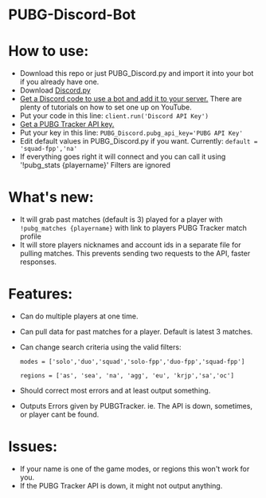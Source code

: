 # PUBG-Discord-Bot

# How to use:
- Download this repo or just PUBG_Discord.py and import it into your bot if you already have one.
- Download [Discord.py](https://github.com/Rapptz/discord.py)
- [Get a Discord code to use a bot and add it to your server.](https://discordapp.com/developers/docs/topics/oauth2#bots)  There are plenty of tutorials on how to set one up on YouTube.
- Put your code in this line: `client.run('Discord API Key')`
- [Get a PUBG Tracker API key.](https://pubgtracker.com/site-api)
- Put your key in this line: `PUBG_Discord.pubg_api_key='PUBG API Key'`
- Edit default values in PUBG_Discord.py if you want. Currently: `default = 'squad-fpp','na'`
- If everything goes right it will connect and you can call it using '!pubg_stats {playername}' Filters are ignored

# What's new:
- It will grab past matches (default is 3) played for a player with `!pubg_matches {playername}` with link to players PUBG Tracker match profile
- It will store players nicknames and account ids in a separate file for pulling matches. This prevents sending two requests to the API, faster responses.

# Features:
- Can do multiple players at one time.
- Can pull data for past matches for a player. Default is latest 3 matches.
- Can change search criteria using the valid filters:

  `modes = ['solo','duo','squad','solo-fpp','duo-fpp','squad-fpp']`

  `regions = ['as', 'sea', 'na', 'agg', 'eu', 'krjp','sa','oc']`

- Should correct most errors and at least output something.
- Outputs Errors given by PUBGTracker. ie. The API is down, sometimes, or player cant be found.


# Issues:
- If your name is one of the game modes, or regions this won't work for you.
- If the PUBG Tracker API is down, it might not output anything.
